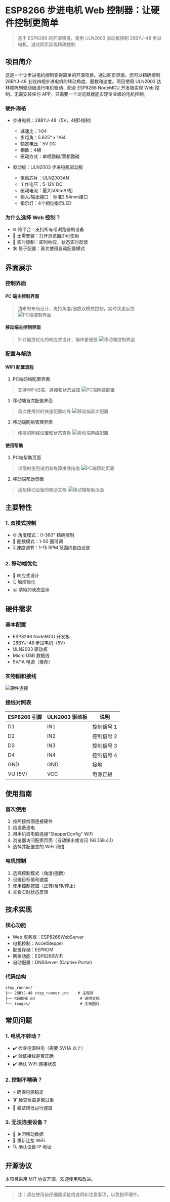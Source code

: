 # ESP8266 步进电机 Web 控制器：让硬件控制更简单

> 基于 ESP8266 的开源项目，使用 ULN2003 驱动板控制 28BYJ-48 步进电机，通过网页实现精确控制

## 项目简介

这是一个让步进电机控制变得简单的开源项目。通过网页界面，您可以精确控制 28BYJ-48 五线四相步进电机的转动角度、圈数和速度。项目使用 ULN2003 达林顿阵列驱动板进行电机驱动，配合 ESP8266 NodeMCU 开发板实现 Web 控制。无需安装任何 APP，只需要一个浏览器就能实现专业级的电机控制。

### 硬件规格
- 步进电机：28BYJ-48（5V，4相5线制）
  - 减速比：1:64
  - 步距角：5.625° x 1/64
  - 额定电压：5V DC
  - 相数：4相
  - 驱动方式：单相励磁/双相励磁
  
- 驱动板：ULN2003 步进电机驱动板
  - 驱动芯片：ULN2003AN
  - 工作电压：5-12V DC
  - 驱动电流：最大500mA/相
  - 输入/输出接口：标准2.54mm接口
  - 指示灯：4个相位指示LED

### 为什么选择 Web 控制？
- 🌐 跨平台：支持所有带浏览器的设备
- 📱 无需安装：打开浏览器即可使用
- 🔄 实时控制：即时响应，状态实时反馈
- 🛠 易于配置：首次使用自动配置模式

## 界面展示

### 控制界面
#### PC 端主控制界面
> 清晰的布局设计，支持角度/圈数双模式控制，实时状态反馈
![PC端控制界面](images/pc%20端控制面板页面.png)

#### 移动端主控制界面
> 针对触控优化的响应式设计，操作更便捷
![移动端控制界面](images/移动端控制面板页面.pic.jpg)

### 配置与帮助
#### WiFi 配置流程
1. PC端网络配置界面
> 支持WiFi扫描、连接和状态监控
![PC端网络配置](images/pc%20端网络信息页面.png)

2. 移动端首次配置界面
> 首次使用时的快速配置向导
![移动端首次配置](images/移动端首次连接开发版热点配置网络信息.pic.jpg)

3. 移动端网络管理界面
> 便捷的网络设置和状态查看
![移动端网络配置](images/移动端网络配置信息.pic.jpg)

#### 使用帮助
1. PC端帮助页面
> 详细的使用说明和故障排除指南
![PC端帮助页面](images/pc%20端帮助页面.png)

2. 移动端帮助页面
> 适配移动设备的帮助文档
![移动端帮助页面](images/移动端帮助页面.pic.jpg)

## 主要特性

### 1. 双模式控制
- ⚙️ 角度模式：0-360° 精确控制
- 🔄 圈数模式：1-50 圈可调
- 🎚️ 速度调节：1-15 RPM 范围内自由设定

### 2. 移动端优化
- 📱 响应式设计
- 👆 触控优化
- 📊 清晰的状态显示

## 硬件需求

### 基本配置
- ESP8266 NodeMCU 开发板
- 28BYJ-48 步进电机（5V）
- ULN2003 驱动板
- Micro USB 数据线
- 5V/1A 电源（推荐）

### 实物图和接线
![硬件连接](images/5.jpg)

### 接线对照表
| ESP8266 引脚 | ULN2003 驱动板 | 说明 |
|------------|---------------|------|
| D1         | IN1          | 控制信号 1 |
| D2         | IN2          | 控制信号 2 |
| D3         | IN3          | 控制信号 3 |
| D4         | IN4          | 控制信号 4 |
| GND        | GND          | 接地     |
| VU (5V)    | VCC          | 电源正极  |

## 使用指南

### 首次使用
1. 按照接线图连接硬件
2. 给设备通电
3. 用手机或电脑连接"StepperConfig" WiFi
4. 浏览器访问配置页面（自动弹出或访问 192.168.4.1）
5. 选择并配置您的 WiFi 网络

### 电机控制
1. 选择控制模式（角度/圈数）
2. 设置目标值和速度
3. 使用控制按钮（正转/反转/停止）
4. 查看实时状态反馈

## 技术实现

### 核心功能
- Web 服务器：ESP8266WebServer
- 电机控制：AccelStepper
- 配置存储：EEPROM
- 网络功能：ESP8266WiFi
- 自动配置：DNSServer (Captive Portal)

### 代码结构
```
step_runner/
├── 28BYJ-48 step_runner.ino    # 主程序
├── README.md                    # 说明文档
└── images/                      # 文档图片
```

## 常见问题

### 1. 电机不转动？
- ✔️ 检查电源供电（需要 5V/1A 以上）
- ✔️ 验证接线是否正确
- ✔️ 确认 WiFi 连接状态

### 2. 控制不精确？
- ⚡ 确保电源稳定
- 🏋️ 检查负载是否过重
- 🔄 尝试降低运行速度

### 3. 无法连接设备？
- 📱 关闭移动数据
- 🔄 重新连接 WiFi
- 🔍 确认设备 IP 地址

## 开源协议

本项目采用 MIT 协议开源，欢迎使用和改进。

---

> 注：请在使用前仔细阅读接线说明和注意事项，以免损坏硬件。
